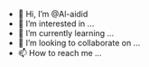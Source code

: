 - 👋 Hi, I’m @Al-aidid
- 👀 I’m interested in ...
- 🌱 I’m currently learning ...
- 💞️ I’m looking to collaborate on ...
- 📫 How to reach me ...

<!---
Al-aidid/Al-aidid is a ✨ special ✨ repository because its `README.md` (this file) appears on your GitHub profile.
You can click the Preview link to take a look at your changes.
--->
